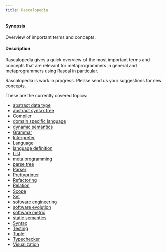```yaml
---
title: Rascalopedia
---
```


#### Synopsis

Overview of important terms and concepts.

#### Description

Rascalopedia gives a quick overview of the most important terms and concepts
that are relevant for metaprogrammers in general and metaprogrammers using Rascal in particular.

Rascalopedia is work in progress. Please send us your suggestions for new concepts.

These are the currently covered topics:

* [abstract data type](../Rascalopedia/AbstractDataType/index.md)
* [abstract syntax tree](../Rascalopedia/AbstractSyntaxTree/index.md)
* [Compiler](../Rascalopedia/Compiler/index.md)
* [domain specific language](../Rascalopedia/DomainSpecificLanguage/index.md)
* [dynamic semantics](../Rascalopedia/DynamicSemantics/index.md)
* [Grammar](../Rascalopedia/Grammar/index.md)
* [Interpreter](../Rascalopedia/Interpreter/index.md)
* [Language](../Rascalopedia/Language/index.md)
* [language definition](../Rascalopedia/LanguageDefinition/index.md)
* [List](../Rascalopedia/List/index.md)
* [meta programming](../Rascalopedia/MetaProgramming/index.md)
* [parse tree](../Rascalopedia/ParseTree/index.md)
* [Parser](../Rascalopedia/Parser/index.md)
* [Prettyprinter](../Rascalopedia/Prettyprinter/index.md)
* [Refactoring](../Rascalopedia/Refactoring/index.md)
* [Relation](../Rascalopedia/Relation/index.md)
* [Scope](../Rascalopedia/Scope/index.md)
* [Set](../Rascalopedia/Set/index.md)
* [software engineering](../Rascalopedia/SoftwareEngineering/index.md)
* [software evolution](../Rascalopedia/SoftwareEvolution/index.md)
* [software metric](../Rascalopedia/SoftwareMetric/index.md)
* [static semantics](../Rascalopedia/StaticSemantics/index.md)
* [Syntax](../Rascalopedia/Syntax/index.md)
* [Testing](../Rascalopedia/Testing/index.md)
* [Tuple](../Rascalopedia/Tuple/index.md)
* [Typechecker](../Rascalopedia/Typechecker/index.md)
* [Visualization](../Rascalopedia/Visualization/index.md)


